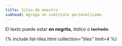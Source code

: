 ```yaml
---
title: Sitio de muestra
subhead: Agrega un subtítulo personalizado.
---
```


El texto puede estar **en negrita**, _italico_ o ~~tachado~~.

{% include list-tiles.html collection="tiles" limit=4 %}
